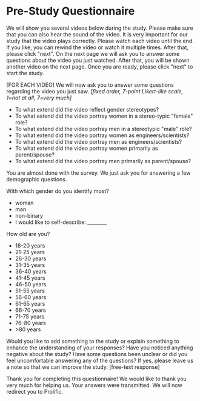 # Pre-Study Questionnaire

We will show you several videos below during the study. Please make sure that you can also hear the sound of the video. It is very important for our study that the video plays correctly.
Please watch each video until the end. If you like, you can rewind the video or watch it multiple times. After that, please click "next". On the next page we will ask you to answer some questions about the video you just watched. After that, you will be shown another video on the next page.
Once you are ready, please click "next" to start the study.

[FOR EACH VIDEO] We will now ask you to answer some questions regarding the video you just saw. _[fixed order, 7-point Likert-like scale, 1=not at all, 7=very much]_
* To what extend did the video reflect gender stereotypes?
* To what extend did the video portray women in a stereo-typic "female" role?
* To what extend did the video portray men in a stereotypic "male" role?
* To what extend did the video portray women as engineers/scientists?
* To what extend did the video portray men as engineers/scientists?
* To what extend did the video portray women primarily as parent/spouse?
* To what extend did the video portray men primarily as parent/spouse?

You are almost done with the survey. We just ask you for
answering a few demographic questions.

With which gender do you identify most?
* woman
* man
* non-binary
* I would like to self-describe: ________

How old are you?
* 18-20 years
* 21-25 years
* 26-30 years
* 31-35 years
* 36-40 years
* 41-45 years
* 46-50 years
* 51-55 years
* 56-60 years
* 61-65 years
* 66-70 years
* 71-75 years
* 76-80 years
* \>80 years

Would you like to add something to the study or explain something to enhance the understanding of your responses? Have you noticed anything negative about the study? Have some questions been unclear or did you feel uncomfortable answering any of the questions? If yes, please leave us a note so that we can improve the study. [free-text response]

Thank you for completing this questionnaire! We would like to thank you very much for helping us. Your answers were transmitted. We will now redirect you to Prolific.
